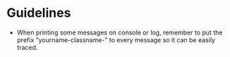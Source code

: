 # Guidelines #

  * When printing some messages on console or log, remember to put the prefix "yourname-classname-" to every message so it can be easily traced.